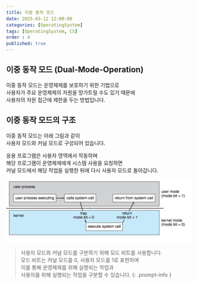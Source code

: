 ```yaml
---
title: 이중 동작 모드
date: 2025-03-12 12:00:00
categories: [OperatingSystem]
tags: [OperatingSystem, CS]
order : 4
published: true
---
```


## 이중 동작 모드 (Dual-Mode-Operation)

이중 동작 모드는 운영체제를 보호하기 위한 기법으로  
사용자가 주요 운영체제의 자원을 망가트릴 수도 있기 때문에  
사용자의 자원 접근에 제한을 두는 방법입니다.  

## 이중 동작 모드의 구조

이중 동작 모드는 아래 그림과 같이  
사용자 모드와 커널 모드로 구성되어 있습니다.  

응용 프로그램은 사용자 영역에서 작동하며  
해당 프로그램이 운영체제에게 시스템 사용을 요청하면  
커널 모드에서 해당 작업을 실행한 뒤에 다시 사용자 모드로 돌아갑니다.  

![Desktop View](/assets/img/OS/OS_Dual_Mode.png)

<!-- markdownlint-capture -->
<!-- markdownlint-disable -->
> 사용자 모드와 커널 모드를 구분하기 위해 모드 비트를 사용합니다.  
모드 비트는 커널 모드를 0, 사용자 모드를 1로 표현하며  
이를 통해 운영체제를 위해 실행되는 작업과  
사용자를 위해 실행되는 작업을 구분할 수 있습니다.
{: .prompt-info }
<!-- markdownlint-restore -->